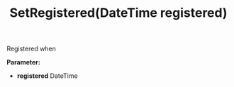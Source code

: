 ﻿---
uid: crmscript_ref_NSCRMScriptEntity_SetRegistered
title: SetRegistered(DateTime registered)
intellisense: NSCRMScriptEntity.SetRegistered
keywords: NSCRMScriptEntity, GetRegistered
so.topic: reference
---

Registered when

**Parameter:** 
 - **registered** DateTime

